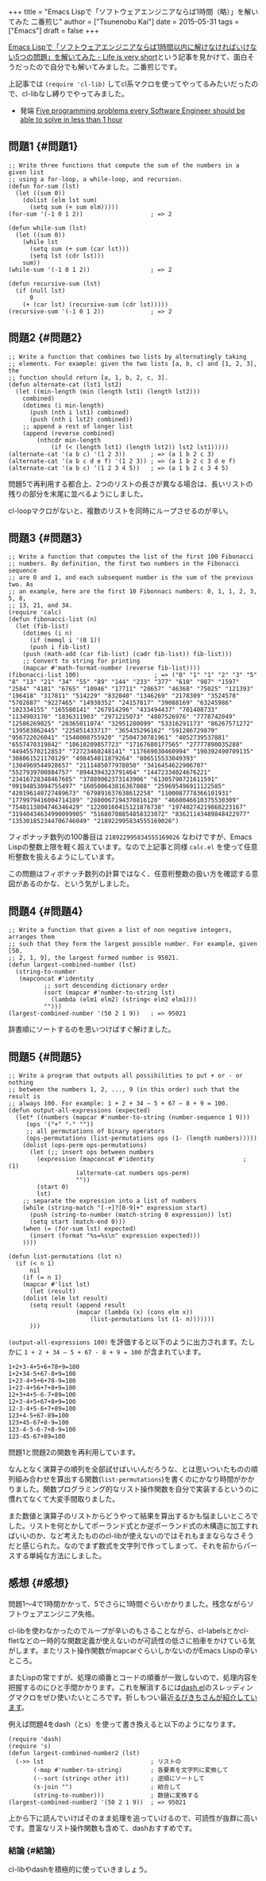 +++
title = "Emacs Lispで「ソフトウェアエンジニアならば1時間（略）」を解いてみた 二番煎じ"
author = ["Tsunenobu Kai"]
date = 2015-05-31
tags = ["Emacs"]
draft = false
+++

[Emacs Lispで「ソフトウェアエンジニアならば1時間以内に解けなければいけない5つの問題」を解いてみた - Life is very short](http://d.hatena.ne.jp/syohex/touch/20150529/1432908287)という記事を見かけて、面白そうだったので自分でも解いてみました。二番煎じです。

上記事では `(require 'cl-lib)` してcl系マクロを使ってやってるみたいだったので、cl-libなし縛りでやってみました。

-   発端 [Five programming problems every Software Engineer should be able to solve in less than 1 hour](https://blog.svpino.com/2015/05/07/five-programming-problems-every-software-engineer-should-be-able-to-solve-in-less-than-1-hour)

<!--more-->


## 問題1 {#問題1}

```emacs-lisp
;; Write three functions that compute the sum of the numbers in a given list
;; using a for-loop, a while-loop, and recursion.
(defun for-sum (lst)
  (let ((sum 0))
    (dolist (elm lst sum)
      (setq sum (+ sum elm)))))
(for-sum '(-1 0 1 2))                   ; => 2

(defun while-sum (lst)
  (let ((sum 0))
    (while lst
      (setq sum (+ sum (car lst)))
      (setq lst (cdr lst)))
    sum))
(while-sum '(-1 0 1 2))                 ; => 2

(defun recursive-sum (lst)
  (if (null lst)
      0
    (+ (car lst) (recursive-sum (cdr lst)))))
(recursive-sum '(-1 0 1 2))             ; => 2
```


## 問題2 {#問題2}

```emacs-lisp
;; Write a function that combines two lists by alternatingly taking
;; elements. For example: given the two lists [a, b, c] and [1, 2, 3], the
;; function should return [a, 1, b, 2, c, 3].
(defun alternate-cat (lst1 lst2)
  (let ((min-length (min (length lst1) (length lst2)))
	combined)
    (dotimes (i min-length)
      (push (nth i lst1) combined)
      (push (nth i lst2) combined))
    ;; append a rest of longer list
    (append (reverse combined)
	    (nthcdr min-length
		    (if (< (length lst1) (length lst2)) lst2 lst1)))))
(alternate-cat '(a b c) '(1 2 3))       ; => (a 1 b 2 c 3)
(alternate-cat '(a b c d e f) '(1 2 3)) ; => (a 1 b 2 c 3 d e f)
(alternate-cat '(a b c) '(1 2 3 4 5))   ; => (a 1 b 2 c 3 4 5)
```

問題5で再利用する都合上、2つのリストの長さが異なる場合は、長いリストの残りの部分を末尾に並べるようにしました。

cl-loopマクロがないと、複数のリストを同時にループさせるのが辛い。


## 問題3 {#問題3}

```emacs-lisp
;; Write a function that computes the list of the first 100 Fibonacci
;; numbers. By definition, the first two numbers in the Fibonacci sequence
;; are 0 and 1, and each subsequent number is the sum of the previous two. As
;; an example, here are the first 10 Fibonnaci numbers: 0, 1, 1, 2, 3, 5, 8,
;; 13, 21, and 34.
(require 'calc)
(defun fibonacci-list (n)
  (let (fib-list)
    (dotimes (i n)
      (if (memql i '(0 1))
	  (push i fib-list)
	(push (math-add (car fib-list) (cadr fib-list)) fib-list)))
    ;; Convert to string for printing
    (mapcar #'math-format-number (reverse fib-list))))
(fibonacci-list 100)                     ; => ("0" "1" "1" "2" "3" "5" "8" "13" "21" "34" "55" "89" "144" "233" "377" "610" "987" "1597" "2584" "4181" "6765" "10946" "17711" "28657" "46368" "75025" "121393" "196418" "317811" "514229" "832040" "1346269" "2178309" "3524578" "5702887" "9227465" "14930352" "24157817" "39088169" "63245986" "102334155" "165580141" "267914296" "433494437" "701408733" "1134903170" "1836311903" "2971215073" "4807526976" "7778742049" "12586269025" "20365011074" "32951280099" "53316291173" "86267571272" "139583862445" "225851433717" "365435296162" "591286729879" "956722026041" "1548008755920" "2504730781961" "4052739537881" "6557470319842" "10610209857723" "17167680177565" "27777890035288" "44945570212853" "72723460248141" "117669030460994" "190392490709135" "308061521170129" "498454011879264" "806515533049393" "1304969544928657" "2111485077978050" "3416454622906707" "5527939700884757" "8944394323791464" "14472334024676221" "23416728348467685" "37889062373143906" "61305790721611591" "99194853094755497" "160500643816367088" "259695496911122585" "420196140727489673" "679891637638612258" "1100087778366101931" "1779979416004714189" "2880067194370816120" "4660046610375530309" "7540113804746346429" "12200160415121876738" "19740274219868223167" "31940434634990099905" "51680708854858323072" "83621143489848422977" "135301852344706746049" "218922995834555169026")
```

フィボナッチ数列の100番目は `218922995834555169026` なわけですが、Emacs Lispの整数上限を軽く超えています。なので上記事と同様 `calc.el` を使って任意桁整数を扱えるようにしています。

この問題はフィボナッチ数列の計算ではなく、任意桁整数の扱い方を確認する意図があるのかな、という気がしました。


## 問題4 {#問題4}

```emacs-lisp
;; Write a function that given a list of non negative integers, arranges them
;; such that they form the largest possible number. For example, given [50,
;; 2, 1, 9], the largest formed number is 95021.
(defun largest-combined-number (lst)
  (string-to-number
   (mapconcat #'identity
	      ;; sort descending dictionary order
	      (sort (mapcar #'number-to-string lst)
		    (lambda (elm1 elm2) (string< elm2 elm1)))
	      "")))
(largest-combined-number '(50 2 1 9))   ; => 95021
```

辞書順にソートするのを思いつけばすぐ解けました。


## 問題5 {#問題5}

```emacs-lisp
;; Write a program that outputs all possibilities to put + or - or nothing
;; between the numbers 1, 2, ..., 9 (in this order) such that the result is
;; always 100. For example: 1 + 2 + 34 – 5 + 67 – 8 + 9 = 100.
(defun output-all-expressions (expected)
  (let* ((numbers (mapcar #'number-to-string (number-sequence 1 9)))
	 (ops '("+" "-" ""))
	 ;; all permutations of binary operators
	 (ops-permutations (list-permutations ops (1- (length numbers)))))
    (dolist (ops-perm ops-permutations)
      (let (;; insert ops between numbers
	    (expression (mapconcat #'identity                         ;                 (1)
				   (alternate-cat numbers ops-perm)
				   ""))
	    (start 0)
	    lst)
	;; separate the expression into a list of numbers
	(while (string-match "[-+]?[0-9]+" expression start)
	  (push (string-to-number (match-string 0 expression)) lst)
	  (setq start (match-end 0)))
	(when (= (for-sum lst) expected)
	  (insert (format "%s=%s\n" expression expected)))
	))))

(defun list-permutations (lst n)
  (if (< n 1)
      nil
    (if (= n 1)
	(mapcar #'list lst)
      (let (result)
	(dolist (elm lst result)
	  (setq result (append result
			       (mapcar (lambda (x) (cons elm x))
				       (list-permutations lst (1- n)))))))
      )))
```

`(output-all-expressions 100)` を評価すると以下のように出力されます。たしかに `1 + 2 + 34 – 5 + 67 - 8 + 9 = 100` が含まれています。

```text
1+2+3-4+5+6+78+9=100
1+2+34-5+67-8+9=100
1+23-4+5+6+78-9=100
1+23-4+56+7+8+9=100
12+3+4+5-6-7+89=100
12+3-4+5+67+8+9=100
12-3-4+5-6+7+89=100
123+4-5+67-89=100
123+45-67+8-9=100
123-4-5-6-7+8-9=100
123-45-67+89=100
```

問題1と問題2の関数を再利用しています。

なんとなく演算子の順列を全部試せばいいんだろうな、とは思いついたものの順列組み合わせを算出する関数(`list-permutations`)を書くのにかなり時間がかかりました。関数プログラミング的なリスト操作関数を自分で実装するというのに慣れてなくて大変手間取りました。

また数値と演算子のリストからどうやって結果を算出するかも悩ましいところでした。リストを何とかしてポーランド式とか逆ポーランド式の木構造に加工すればいいのか、など考えたもののcl-libが使えないのではそれもままならなさそうだと感じられた。なのでまず数式を文字列で作ってしまって、それを前からパースする単純な方法にしました。


## 感想 {#感想}

問題1〜4で1時間かかって、5でさらに1時間ぐらいかかりました。残念ながらソフトウェアエンジニア失格。

cl-libを使わなかったのでループが辛いのもさることながら、cl-labelsとかcl-fletなどの一時的な関数定義が使えないのが可読性の低さに拍車をかけている気がします。またリスト操作関数がmapcarぐらいしかないのがEmacs Lispの辛いところ。

またLispの常ですが、処理の順番とコードの順番が一致しないので、処理内容を把握するのにひと手間かかります。これを解消するには[dash.el](https://github.com/magnars/dash.el)のスレッディングマクロをぜひ使いたいところです。折しもつい最近[るびきちさんが紹介しています](http://rubikitch.com/2015/05/30/dash-threading-macro/)。

例えば問題4をdash（とs）を使って書き換えると以下のようになります。

```emacs-lisp
(require 'dash)
(require 's)
(defun largest-combined-number2 (lst)
  (->> lst                              ; リストの
       (-map #'number-to-string)        ; 各要素を文字列に変換して
       (--sort (string< other it))      ; 逆順にソートして
       (s-join "")                      ; 結合して
       (string-to-number)))             ; 数値に変換する
(largest-combined-number2 '(50 2 1 9))  ; => 95021
```

上から下に読んでいけばそのまま処理を追っていけるので、可読性が抜群に高いです。豊富なリスト操作関数も含めて、dashおすすめです。


### 結論 {#結論}

cl-libやdashを積極的に使っていきましょう。